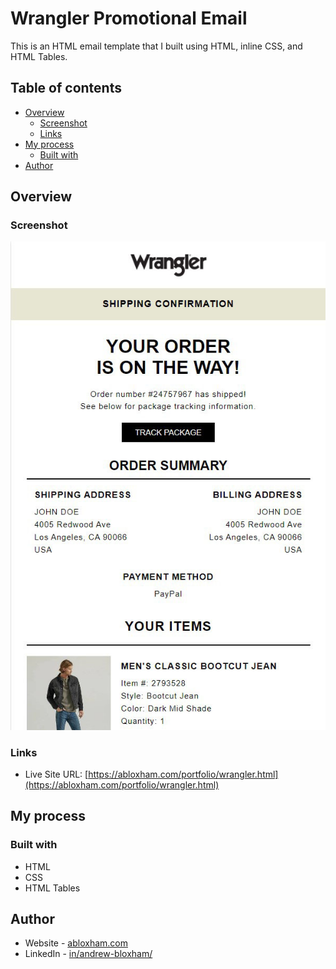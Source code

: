 # Wrangler Promotional Email

This is an HTML email template that I built using HTML, inline CSS, and HTML Tables.

## Table of contents

- [Overview](#overview)
  - [Screenshot](#screenshot)
  - [Links](#links)
- [My process](#my-process)
  - [Built with](#built-with)
- [Author](#author)
## Overview

### Screenshot

![](./images/Wrangler-screenshot.jpg)

### Links

- Live Site URL: [https://abloxham.com/portfolio/wrangler.html](https://abloxham.com/portfolio/wrangler.html)

## My process

### Built with

- HTML
- CSS
- HTML Tables

## Author

- Website - [abloxham.com](https://abloxham.com/)
- LinkedIn - [in/andrew-bloxham/](https://www.linkedin.com/in/andrew-bloxham/)